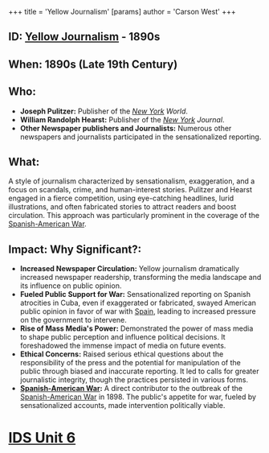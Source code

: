 +++
 title = 'Yellow Journalism'
[params]
	author = 'Carson West'
+++
## ID: [Yellow Journalism](./../yellow-journalism/) - 1890s

## When: 1890s (Late 19th Century)

## Who:
* **Joseph Pulitzer:** Publisher of the *[New York](./../new-york/) World*.
* **William Randolph Hearst:** Publisher of the *[New York](./../new-york/) Journal*.
* **Other Newspaper publishers and Journalists:**  Numerous other newspapers and journalists participated in the sensationalized reporting.


## What: 
A style of journalism characterized by sensationalism, exaggeration, and a focus on scandals, crime, and human-interest stories.  Pulitzer and Hearst engaged in a fierce competition, using eye-catching headlines, lurid illustrations, and often fabricated stories to attract readers and boost circulation. This approach was particularly prominent in the coverage of the [Spanish-American War](./../spanish-american-war/).

## Impact: Why Significant?:
* **Increased Newspaper Circulation:** Yellow journalism dramatically increased newspaper readership, transforming the media landscape and its influence on public opinion.
* **Fueled Public Support for War:** Sensationalized reporting on Spanish atrocities in Cuba, even if exaggerated or fabricated, swayed American public opinion in favor of war with [Spain](./../spain/), leading to increased pressure on the government to intervene.
* **Rise of Mass Media's Power:** Demonstrated the power of mass media to shape public perception and influence political decisions.  It foreshadowed the immense impact of media on future events.
* **Ethical Concerns:** Raised serious ethical questions about the responsibility of the press and the potential for manipulation of the public through biased and inaccurate reporting.  It led to calls for greater journalistic integrity, though the practices persisted in various forms.
* **[Spanish-American War](./../spanish-american-war/):**  A direct contributor to the outbreak of the [Spanish-American War](./../spanish-american-war/) in 1898.  The public's appetite for war, fueled by sensationalized accounts, made intervention politically viable.

# [IDS Unit 6](./../ids-unit-6/)
